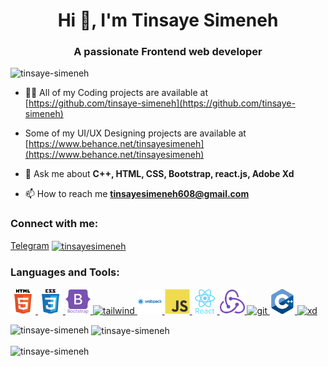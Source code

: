 <h1 align="center">Hi 👋, I'm Tinsaye Simeneh</h1>
<h3 align="center">A passionate Frontend web developer</h3>

<p align="left"> <img src="https://komarev.com/ghpvc/?username=tinsaye-simeneh&label=Profile%20views&color=0e75b6&style=flat" alt="tinsaye-simeneh" /> </p>


- 👨‍💻 All of my Coding projects are available at [https://github.com/tinsaye-simeneh](https://github.com/tinsaye-simeneh)
- Some of my UI/UX Designing projects are available at [https://www.behance.net/tinsayesimeneh](https://www.behance.net/tinsayesimeneh)

- 💬 Ask me about **C++, HTML, CSS, Bootstrap, react.js, Adobe Xd**

- 📫 How to reach me **tinsayesimeneh608@gmail.com**

<h3 align="left">Connect with me:</h3>
<p align="left">
<a href="https://linkedin.com/in/tinsayesimeneh" target="blank">Telegram</a>
<a href="https://linkedin.com/in/tinsayesimeneh" target="blank"><img align="center" src="https://raw.githubusercontent.com/rahuldkjain/github-profile-readme-generator/master/src/images/icons/Social/linked-in-alt.svg" alt="tinsayesimeneh" height="30" width="40" /></a>
</p>

<h3 align="left">Languages and Tools:</h3>
<p align="left"> 
 <a href="https://www.w3.org/html/" target="_blank" rel="noreferrer"> <img src="https://raw.githubusercontent.com/devicons/devicon/master/icons/html5/html5-original-wordmark.svg" alt="html5" width="40" height="40"/> </a> 
 <a href="https://www.w3schools.com/css/" target="_blank" rel="noreferrer"> <img src="https://raw.githubusercontent.com/devicons/devicon/master/icons/css3/css3-original-wordmark.svg" alt="css3" width="40" height="40"/> </a>
 <a href="https://getbootstrap.com" target="_blank" rel="noreferrer"> <img src="https://raw.githubusercontent.com/devicons/devicon/master/icons/bootstrap/bootstrap-plain-wordmark.svg" alt="bootstrap" width="40" height="40"/> </a> 
<a href="https://tailwindcss.com/" target="_blank" rel="noreferrer"> <img src="https://www.vectorlogo.zone/logos/tailwindcss/tailwindcss-icon.svg" alt="tailwind" width="40" height="40"/> </a> <a href="https://webpack.js.org" target="_blank" rel="noreferrer"> <img src="https://raw.githubusercontent.com/devicons/devicon/d00d0969292a6569d45b06d3f350f463a0107b0d/icons/webpack/webpack-original-wordmark.svg" alt="webpack" width="40" height="40"/> </a> 
<a href="https://developer.mozilla.org/en-US/docs/Web/JavaScript" target="_blank" rel="noreferrer"> <img src="https://raw.githubusercontent.com/devicons/devicon/master/icons/javascript/javascript-original.svg" alt="javascript" width="40" height="40"/>
<a href="https://reactjs.org/" target="_blank" rel="noreferrer"> <img src="https://raw.githubusercontent.com/devicons/devicon/master/icons/react/react-original-wordmark.svg" alt="react" width="40" height="40"/> </a> 
<a href="https://redux.js.org" target="_blank" rel="noreferrer"> <img src="https://raw.githubusercontent.com/devicons/devicon/master/icons/redux/redux-original.svg" alt="redux" width="40" height="40"/> </a>
 </a> <a href="https://git-scm.com/" target="_blank" rel="noreferrer"> <img src="https://www.vectorlogo.zone/logos/git-scm/git-scm-icon.svg" alt="git" width="40" height="40"/> </a> 
 <a href="https://www.w3schools.com/cpp/" target="_blank" rel="noreferrer"> <img src="https://raw.githubusercontent.com/devicons/devicon/master/icons/cplusplus/cplusplus-original.svg" alt="cplusplus" width="40" height="40"/> </a>
 <a href="https://www.adobe.com/products/xd.html" target="_blank" rel="noreferrer"> <img src="https://cdn.worldvectorlogo.com/logos/adobe-xd.svg" alt="xd" width="40" height="40"/> </a></a> 
 </p>

<p><img align="left" src="https://github-readme-stats.vercel.app/api/top-langs?username=tinsaye-simeneh&show_icons=true&locale=en&layout=compact" alt="tinsaye-simeneh" /></p>

<p>&nbsp;<img align="center" src="https://github-readme-stats.vercel.app/api?username=tinsaye-simeneh&show_icons=true&locale=en" alt="tinsaye-simeneh" /></p>

<p><img align="center" src="https://github-readme-streak-stats.herokuapp.com/?user=tinsaye-simeneh&" alt="tinsaye-simeneh" /></p>

